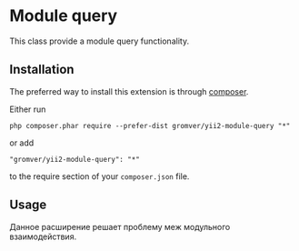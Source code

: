 Module query
============
This class provide a module query functionality.

Installation
------------

The preferred way to install this extension is through [composer](http://getcomposer.org/download/).

Either run

```
php composer.phar require --prefer-dist gromver/yii2-module-query "*"
```

or add

```
"gromver/yii2-module-query": "*"
```

to the require section of your `composer.json` file.


Usage
-----

Данное расширение решает проблему меж модульного взаимодействия.
